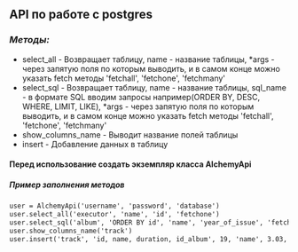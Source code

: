 ## API по работе с postgres

### *Методы:*

* select_all - Возвращает таблицу, name - название таблицы, *args - через запятую поля по которым выводить, и в самом конце можно указать fetch методы 'fetchall', 'fetchone', 'fetchmany'    
* select_sql - Возвращает таблицу, name - название таблицы, sql_name - в формате SQL вводим запросы например(ORDER BY, DESC, WHERE, LIMIT, LIKE), *args - через запятую поля по которым выводить, и в самом конце можно указать fetch методы 'fetchall', 'fetchone', 'fetchmany'
* show_columns_name - Выводит название полей таблицы
* insert - Добавление данных в таблицу

#### Перед использование создать экземпляр класса AlchemyApi
##### Пример заполнения методов
```html
user = AlchemyApi('username', 'password', 'database')
user.select_all('executor', 'name', 'id', 'fetchone')
user.select_sql('album', 'ORDER BY id', 'name', 'year_of_issue', 'fetchone')
user.show_columns_name('track')
user.insert('track', 'id, name, duration, id_album', 19, 'name', 3.03, 1)
```